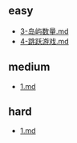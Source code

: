 ## easy

- [3-岛屿数量.md](./easy/3-岛屿数量.md)
- [4-跳跃游戏.md](./easy/4-跳跃游戏.md)

## medium

- [1.md](./medium/1.md)

## hard

- [1.md](./hard/1.md)

